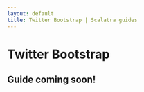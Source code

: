 ```yaml
---
layout: default
title: Twitter Bootstrap | Scalatra guides
---
```


<div class="page-header">
  <h1>Twitter Bootstrap</h1>
</div>

## Guide coming soon! ##
